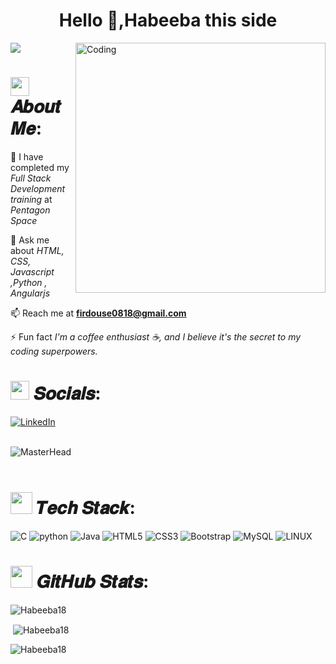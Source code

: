 <h1 align="center">Hello 👋,Habeeba this side </h1>
<img align="right" alt="Coding" width="400" src="https://img.freepik.com/free-vector/programmer-working-with-cms_52683-23279.jpg?w=740&t=st=1696826366~exp=1696826966~hmac=6b49583270c7253b8912d49d452a9150d9f15b09d05a459e541c77cfda085c54">

[![](https://visitcount.itsvg.in/api?id=Habeeba18&label=Profile%20Views&color=6&icon=5&pretty=false)](https://visitcount.itsvg.in)
# <img src="https://media.giphy.com/media/hvRJCLFzcasrR4ia7z/giphy.gif" width="30px"> 𝑨𝒃𝒐𝒖𝒕 𝑴𝒆:

🌱 I have completed my *Full Stack Development training* at *Pentagon Space*

💬 Ask me about *HTML, CSS, Javascript ,Python , Angularjs*

📫 Reach me at **firdouse0818@gmail.com**

⚡ Fun fact *I'm a coffee enthusiast ☕, and I believe it's the secret to my coding superpowers.*


# <img src="https://media.giphy.com/media/uwmNTx7NaDbJnXlKbx/giphy.gif" width="30px"> 𝑺𝒐𝒄𝒊𝒂𝒍𝒔:
[![LinkedIn](https://img.shields.io/badge/LinkedIn-%230077B5.svg?logo=linkedin&logoColor=white)](https://www.linkedin.com/in/habeeba-firdouse/)
<br /> <br />

![MasterHead](https://www.themoontechnologies.com/images/banner-bg.gif)
<br /> <br />

# <img src="https://media.giphy.com/media/mAZf4H4Pi0wwlj3ZAw/giphy.gif" width="35px"> 𝑻𝒆𝒄𝒉 𝑺𝒕𝒂𝒄𝒌:
![C](https://img.shields.io/badge/c-%23A8B9CC.svg?style=for-the-badge&logo=c&logoColor=white)
![python](https://img.shields.io/badge/python-%233776AB.svg?style=for-the-badge&logo=python&logoColor=white)
![Java](https://img.shields.io/badge/java-%23ED8B00.svg?style=for-the-badge&logo=java&logoColor=white)
![HTML5](https://img.shields.io/badge/html5-%23E34F26.svg?style=for-the-badge&logo=html5&logoColor=white) 
![CSS3](https://img.shields.io/badge/css3-%231572B6.svg?style=for-the-badge&logo=css3&logoColor=white)
![Bootstrap](https://img.shields.io/badge/bootstrap-%23563D7C.svg?style=for-the-badge&logo=bootstrap&logoColor=white)
![MySQL](https://img.shields.io/badge/mysql-%2300f.svg?style=for-the-badge&logo=mysql&logoColor=white)
![LINUX](https://img.shields.io/badge/Linux-FCC624?style=for-the-badge&logo=linux&logoColor=black)

# <img src="https://media.giphy.com/media/PmdWKodlTy9dKJccrJ/giphy.gif" width="35px"> 𝑮𝒊𝒕𝑯𝒖𝒃 𝑺𝒕𝒂𝒕𝒔:


<p><img align="center" src="https://github-readme-stats.vercel.app/api/top-langs?username=Habeeba18&show_icons=true&locale=en&layout=compact" alt="Habeeba18" /></p>

<p>&nbsp;<img align="center" src="https://github-readme-stats.vercel.app/api?username=Habeeba18&show_icons=true&locale=en" alt="Habeeba18" /></p>

<p><img align="center" src="https://github-readme-streak-stats.herokuapp.com/?user=Habeeba18&" alt="Habeeba18" /></p>

